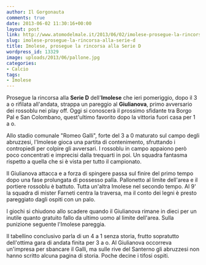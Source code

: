```yaml
---
author: Il Gorgonauta
comments: true
date: 2013-06-02 11:30:16+00:00
layout: post
link: http://www.atomodelmale.it/2013/06/02/imolese-prosegue-la-rincorsa-alla-serie-d/
slug: imolese-prosegue-la-rincorsa-alla-serie-d
title: Imolese, prosegue la rincorsa alla Serie D
wordpress_id: 13329
image: uploads/2013/06/pallone.jpg
categories:
- Calcio
tags:
- Imolese
---
```


Prosegue la rincorsa alla **Serie D** dell'**Imolese** che ieri pomeriggio, dopo il 3 a o rifilata all'andata, strappa un pareggio al **Giulianova**, primo avversario dei rossoblu nei play off. Oggi si conoscerà il prossimo sfidante tra Borgo Pal e San Colombano, quest'ultimo favorito dopo la vittoria fuori casa per 1 a o.

Allo stadio comunale "Romeo Galli", forte del 3 a 0 maturato sul campo degli abruzzesi, l'Imolese gioca una partita di contenimento, sfruttando i contropiedi per colpire gli avversari. I rossoblu in campo appaiono però poco concentrati e imprecisi dalla trequarti in poi. Un squadra fantasma rispetto a quella che si è vista per tutto il campionato.

Il Giulianova attacca e a forza di spingere passa sul finire del primo tempo dopo una fase prolungata di possesso palla. Pallonetto al limite dell'area e il portiere rossoblu è battuto. Tutta un'altra Imolese nel secondo tempo. Al 9' la squadra di mister Farneti centra la traversa, ma il conto dei legni è presto pareggiato dagli ospiti con un palo.

I giochi si chiudono allo scadere quando il Giulianova rimane in dieci per un inutile quanto gratuito fallo da ultimo uomo al limite dell'area. Sulla punizione seguente l'Imolese pareggia.

Il tabellino conclusivo parla di un 4 a 1 senza storia, frutto sopratutto dell'ottima gara di andata finita per 3 a o. Al Giulianova occorreva un'impresa per sbancare il Galli, ma sulle rive del Santerno gli abruzzesi non hanno scritto alcuna pagina di storia. Poche decine i tifosi ospiti.
